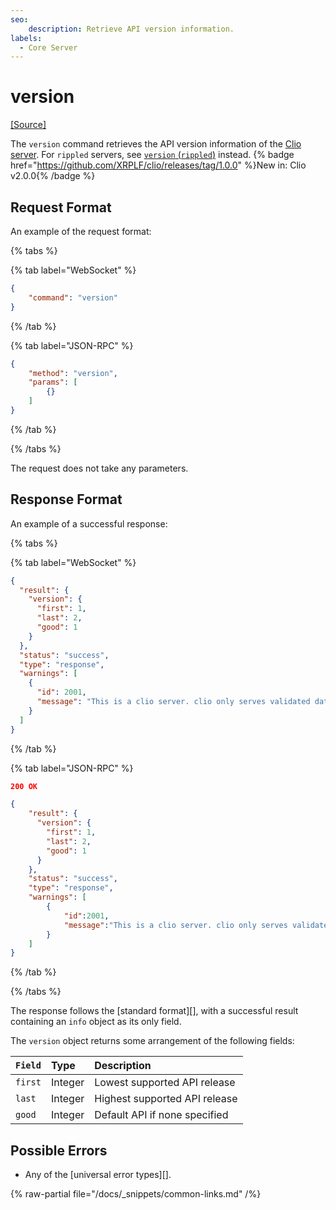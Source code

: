 ```yaml
---
seo:
    description: Retrieve API version information.
labels:
  - Core Server
---
```

# version
[[Source]](https://github.com/XRPLF/clio/blob/develop/src/rpc/handlers/VersionHandler.hpp "Source")

The `version` command retrieves the API version information of the [Clio server](../../../../concepts/networks-and-servers/the-clio-server.md). For `rippled` servers, see [`version` (`rippled`)](../server-info-methods/version.md) instead. {% badge href="https://github.com/XRPLF/clio/releases/tag/1.0.0" %}New in: Clio v2.0.0{% /badge %}


## Request Format
An example of the request format:

{% tabs %}

{% tab label="WebSocket" %}
```json
{
    "command": "version"
}
```
{% /tab %}

{% tab label="JSON-RPC" %}
```json
{
    "method": "version",
    "params": [
        {}
    ]
}
```
{% /tab %}

{% /tabs %}

<!-- [Try it! >](websocket-api-tool.html#version) -->

The request does not take any parameters.

## Response Format

An example of a successful response:

{% tabs %}

{% tab label="WebSocket" %}
```json
{
  "result": {
    "version": {
      "first": 1,
      "last": 2,
      "good": 1
    }
  },
  "status": "success",
  "type": "response",
  "warnings": [
    {
      "id": 2001,
      "message": "This is a clio server. clio only serves validated data. If you want to talk to rippled, include 'ledger_index':'current' in your request"
    }
  ]
}
```
{% /tab %}

{% tab label="JSON-RPC" %}
```json
200 OK

{
    "result": {
      "version": {
        "first": 1,
        "last": 2,
        "good": 1
      }
    },
    "status": "success",
    "type": "response",
    "warnings": [
        {
            "id":2001,
            "message":"This is a clio server. clio only serves validated data. If you want to talk to rippled, include 'ledger_index':'current' in your request"
        }
    ]
}
```
{% /tab %}

{% /tabs %}

The response follows the [standard format][], with a successful result containing an `info` object as its only field.

The `version` object returns some arrangement of the following fields:

| `Field`  | Type    | Description                   |
|:---------|:--------|:------------------------------|
| `first`  | Integer | Lowest supported API release  |
| `last`   | Integer | Highest supported API release |
| `good`   | Integer | Default API if none specified |

## Possible Errors

* Any of the [universal error types][].

{% raw-partial file="/docs/_snippets/common-links.md" /%}
